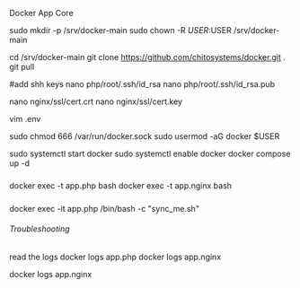 Docker App Core

sudo mkdir -p /srv/docker-main
sudo chown -R $USER:$USER /srv/docker-main

cd /srv/docker-main
git clone https://github.com/chitosystems/docker.git .
git pull

#add shh keys
nano php/root/.ssh/id_rsa
nano php/root/.ssh/id_rsa.pub

nano nginx/ssl/cert.crt
nano nginx/ssl/cert.key

vim .env 

sudo chmod 666 /var/run/docker.sock
sudo usermod -aG docker $USER

sudo systemctl start docker
sudo systemctl enable docker
docker compose up -d

#####
docker exec -t app.php bash
docker exec -t app.nginx bash
#####

docker exec -it app.php /bin/bash -c "sync_me.sh"


###### Troubleshooting #####

read the logs
docker logs app.php
docker logs app.nginx

docker logs app.nginx
